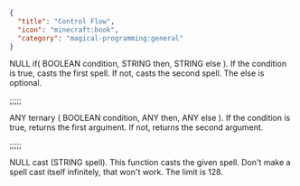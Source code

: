 ```json
{
  "title": "Control Flow",
  "icon": "minecraft:book",
  "category": "magical-programming:general"
}
```
NULL if( BOOLEAN condition, STRING then, STRING else ). If the condition is true, casts the first spell. If not, casts the second spell. The else is optional.

;;;;;

ANY ternary ( BOOLEAN condition, ANY then, ANY else ). If the condition is true, returns the first argument. If not, returns the second argument.

;;;;;

NULL cast (STRING spell). This function casts the given spell. Don't make a spell cast itself infinitely, that won't work. The limit is 128.